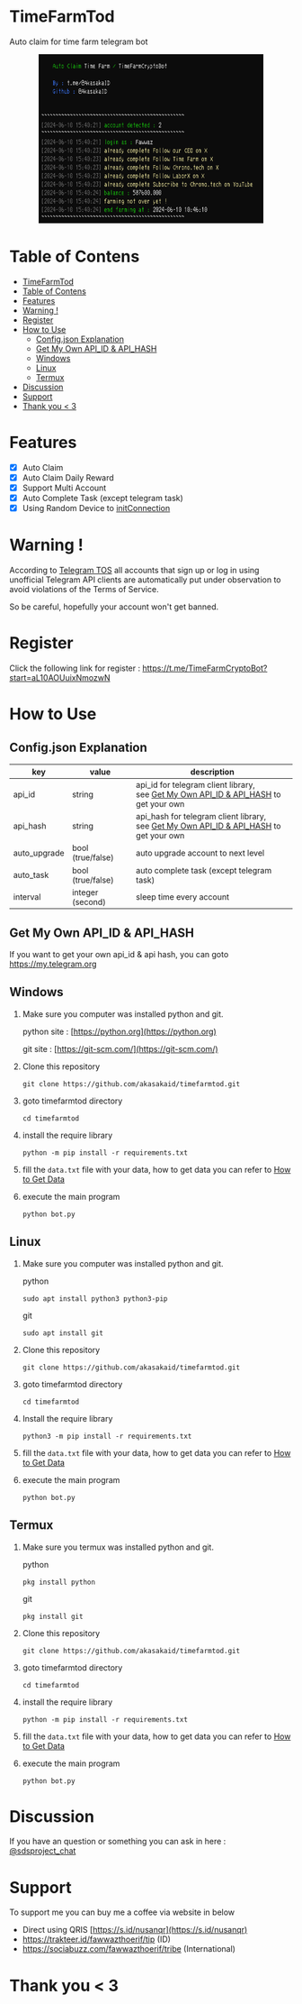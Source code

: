 # TimeFarmTod

Auto claim for time farm telegram bot

<center>
<img src="./images/image.png" width="400" height="300">
</center>

# Table of Contens

- [TimeFarmTod](#timefarmtod)
- [Table of Contens](#table-of-contens)
- [Features](#features)
- [Warning !](#warning-)
- [Register](#register)
- [How to Use](#how-to-use)
  - [Config.json Explanation](#configjson-explanation)
  - [Get My Own API\_ID \& API\_HASH](#get-my-own-api_id--api_hash)
  - [Windows](#windows)
  - [Linux](#linux)
  - [Termux](#termux)
- [Discussion](#discussion)
- [Support](#support)
- [Thank you \< 3](#thank-you--3)

# Features

- [x] Auto Claim
- [x] Auto Claim Daily Reward
- [x] Support Multi Account
- [x] Auto Complete Task (except telegram task)
- [x] Using Random Device to [initConnection](https://core.telegram.org/method/initConnection)

# Warning !
According to [Telegram TOS](https://core.telegram.org/api/obtaining_api_id#using-the-api-id) all accounts that sign up or log in using unofficial Telegram API clients are automatically put under observation to avoid violations of the Terms of Service.

So be careful, hopefully your account won't get banned.

# Register 

Click the following link for register : https://t.me/TimeFarmCryptoBot?start=aL10AOUuixNmozwN

# How to Use

## Config.json Explanation

| key          | value             | description                                                                                                                   |
| ------------ | ----------------- | ----------------------------------------------------------------------------------------------------------------------------- |
| api_id       | string            | api_id for telegram client library, <br>see [Get My Own API\_ID \& API\_HASH](#get-my-own-api_id--api_hash) to get your own   |
| api_hash     | string            | api_hash for telegram client library, <br>see [Get My Own API\_ID \& API\_HASH](#get-my-own-api_id--api_hash) to get your own |
| auto_upgrade | bool (true/false) | auto upgrade account to next level                                                                                            |
| auto_task    | bool (true/false) | auto complete task (except telegram task)                                                                                     |
| interval     | integer (second)  | sleep time every account                                                                                                      |

## Get My Own API_ID & API_HASH

If you want to get your own api_id & api hash, you can goto <a href="https://my.telegram.org" target="_blank">https://my.telegram.org</a>

## Windows 

1. Make sure you computer was installed python and git.
   
   python site : [https://python.org](https://python.org)
   
   git site : [https://git-scm.com/](https://git-scm.com/)

2. Clone this repository
   ```shell
   git clone https://github.com/akasakaid/timefarmtod.git
   ```

3. goto timefarmtod directory
   ```
   cd timefarmtod
   ```

4. install the require library
   ```
   python -m pip install -r requirements.txt
   ```

5. fill the `data.txt` file with your data, how to get data you can refer to [How to Get Data](#how-to-get-data)
6. execute the main program 
   ```
   python bot.py
   ```

## Linux

1. Make sure you computer was installed python and git.
   
   python
   ```shell
   sudo apt install python3 python3-pip
   ```
   git
   ```shell
   sudo apt install git
   ```

2. Clone this repository
   
   ```shell
   git clone https://github.com/akasakaid/timefarmtod.git
   ```

3. goto timefarmtod directory

   ```shell
   cd timefarmtod
   ```

4. Install the require library
   
   ```
   python3 -m pip install -r requirements.txt
   ```

5. fill the `data.txt` file with your data, how to get data you can refer to [How to Get Data](#how-to-get-data)
6. execute the main program 
   ```
   python bot.py
   ```

## Termux

1. Make sure you termux was installed python and git.
   
   python
   ```
   pkg install python
   ```

   git
   ```
   pkg install git
   ```

2. Clone this repository
   ```shell
   git clone https://github.com/akasakaid/timefarmtod.git
   ```

3. goto timefarmtod directory
   ```
   cd timefarmtod
   ```

4. install the require library
   ```
   python -m pip install -r requirements.txt
   ```

5. fill the `data.txt` file with your data, how to get data you can refer to [How to Get Data](#how-to-get-data)
6. execute the main program 
   ```
   python bot.py
   ```

# Discussion

If you have an question or something you can ask in here : [@sdsproject_chat](https://t.me/sdsproject_chat)

# Support

To support me you can buy me a coffee via website in below

- Direct using QRIS [https://s.id/nusanqr](https://s.id/nusanqr)
- https://trakteer.id/fawwazthoerif/tip (ID)
- https://sociabuzz.com/fawwazthoerif/tribe (International)

# Thank you < 3
